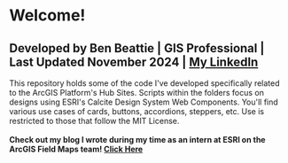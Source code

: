 # Welcome!
## Developed by Ben Beattie | GIS Professional | Last Updated November 2024 | [My LinkedIn](https://www.linkedin.com/in/ben-beattie-43a82729a/)
This repository holds some of the code I've developed specifically related to the ArcGIS Platform's Hub Sites. Scripts within the folders focus on designs using ESRI's Calcite Design System Web Components. You'll find various use cases of cards, buttons, accordions, steppers, etc. Use is restricted to those that follow the MIT License.
<br>
<br>
**Check out my blog I wrote during my time as an intern at ESRI on the ArcGIS Field Maps team! [Click Here](https://www.esri.com/arcgis-blog/products/field-maps/field-mobility/design-email-and-phone-buttons-for-arcgis-field-maps/)**
